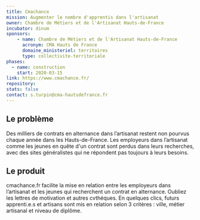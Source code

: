 ```yaml
---
title: Cmachance 
mission: Augmenter le nombre d'apprentis dans l'artisanat 
owner: Chambre de Métiers et de l'Artisanat Hauts-de-France
incubator: dinum
sponsors: 
    - name: Chambre de Métiers et de l'Artisanat Hauts-de-France
      acronym: CMA Hauts de France
      domaine_ministeriel: territoires
      type: collectivite-territoriale
phases:
  - name: construction
    start: 2020-03-15
link: https://www.cmachance.fr/
repository: 
stats: false
contact: s.turpin@cma-hautsdefrance.fr
---
```


## Le problème
Des milliers de contrats en alternance dans l’artisanat restent non pourvus chaque année dans les Hauts-de-France. Les employeurs dans l’artisanat comme les jeunes en quête d'un contrat sont perdus dans leurs recherches, avec des sites généralistes qui ne répondent pas toujours à leurs besoins.

## Le produit  
cmachance.fr facilite la mise en relation entre les employeurs dans l’artisanat et les jeunes qui recherchent un contrat en alternance. Oubliez les lettres de motivation et autres cvthéques. En quelques clics, futurs apprenti.e.s et artisans sont mis en relation selon 3 critères : ville, métier artisanal et niveau de diplôme. 
